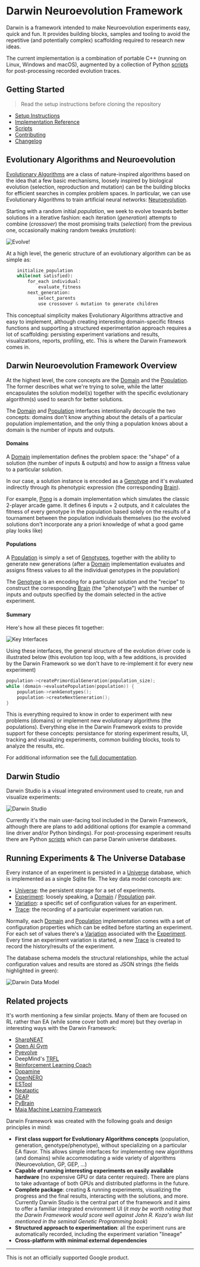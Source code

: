 
# Darwin Neuroevolution Framework

Darwin is a framework intended to make Neuroevolution experiments easy, quick and fun. It
provides building blocks, samples and tooling to avoid the repetitive (and potentially
complex) scaffolding required to research new ideas.

The current implementation is a combination of portable C++ (running on Linux,
Windows and macOS), augmented by a collection of Python [scripts](scripts/docs/scripts.md)
for post-processing recorded evolution traces.

## Getting Started

> Read the setup instructions before cloning the repository

- [Setup Instructions](docs/setup.md)
- [Implementation Reference][1]
- [Scripts](scripts/docs/scripts.md)
- [Contributing](CONTRIBUTING.md)
- [Changelog](CHANGELOG.md)

## Evolutionary Algorithms and Neuroevolution

[Evolutionary Algorithms][3] are a class of nature-inspired algorithms based on the idea
that a few basic mechanisms, loosely inspired by biological evolution (selection,
reproduction and mutation) can be the building blocks for efficient searches in complex
problem spaces. In particular, we can use Evolutionary Algorithms to train artificial
neural networks: [Neuroevolution][2].

Starting with a random initial _population_, we seek to evolve towards better solutions in
a iterative fashion: each iteration (_generation_) attempts to combine (_crossover_) the
most promising traits (_selection_) from the previous one, occasionally making random
tweaks (_mutation_):

![Evolve!](docs/images/evolution.svg)

At a high level, the generic structure of an evolutionary algorithm can be as simple as:

```python
    initialize_population
    while(not satisfied):
        for_each individual:
            evaluate_fitness
        next_generation:
            select_parents
            use crossover & mutation to generate children
```

This conceptual simplicity makes Evolutionary Algorithms attractive and easy to implement,
although creating interesting domain-specific fitness functions and supporting a
structured experimentation approach requires a lot of scaffolding: persisting experiment
variations and results, visualizations, reports, profiling, etc. This is where the Darwin
Framework comes in.

## Darwin Neuroevolution Framework Overview

At the highest level, the core concepts are the [Domain] and the [Population]. The former
describes what we're trying to solve, while the latter encapsulates the solution model(s)
together with the specific evolutionary algorithm(s) used to search for better solutions.

The [Domain] and [Population] interfaces intentionally decouple the two concepts: domains
don't know anything about the details of a particular population implementation, and the 
only thing a population knows about a domain is the number of inputs and outputs.

#### Domains

A [Domain] implementation defines the problem space: the "shape" of a solution (the number
of inputs & outputs) and how to assign a fitness value to a particular solution.

In our case, a solution instance is encoded as a [Genotype] and it's evaluated indirectly
through its phenotypic expression (the corresponding [Brain]).

For example, [Pong] is a domain implementation which simulates the classic 2-player 
arcade game. It defines 6 inputs + 2 outputs, and it calculates the fitness of every
genotype in the population based solely on the results of a tournament between the
population individuals themselves (so the evolved solutions don't incorporate any a priori
knowledge of what a good game play looks like)

#### Populations

A [Population] is simply a set of [Genotypes][Genotype], together with the ability to 
generate new generations (after a [Domain] implementation evaluates and assigns fitness 
values to all the individual genotypes in the population)

The [Genotype] is an encoding for a particular solution and the "recipe" to construct the
corresponding [Brain] (the "phenotype") with the number of inputs and outputs specified by
the domain selected in the active experiment.

#### Summary

Here's how all these pieces fit together:

![Key Interfaces](docs/images/darwin_overview.svg)

Using these interfaces, the general structure of the evolution driver code is illustrated
below (this evolution top loop, with a few additions, is provided by the Darwin
Framework so we don't have to re-implement it for every new experiment)

```cpp
population->createPrimordialGeneration(population_size);
while (domain->evaluatePopulation(population)) {
    population->rankGenotypes();
    population->createNextGeneration();
}
```

This is everything required to know in order to experiment with new problems (domains) or
implement new evolutionary algorithms (the populations). Everything else in the Darwin 
Framework exists to provide support for these concepts: persistance for storing experiment
results, UI, tracking and visualizing experiments, common building blocks, tools to
analyze the results, etc.

For additional information see the [full documentation][1].

## Darwin Studio

Darwin Studio is a visual integrated environment used to create, run and visualize
experiments:

![Darwin Studio](docs/images/darwin_studio.png)

Currently it's the main user-facing tool included in the Darwin Framework, although there
are plans to add additional options (for example a command line driver and/or Python
bindings). For post-processing experiment results there are Python
[scripts](scripts/docs/scripts.md) which can parse Darwin universe databases.


## Running Experiments & The Universe Database

Every instance of an experiment is persisted in a [Universe] database, which is
implemented as a single Sqlite file. The key data model concepts are:

- [Universe]: the persistent storage for a set of experiments.
- [Experiment]: loosely speaking, a [Domain] / [Population] pair.
- [Variation]: a specific set of configuration values for an experiment.
- [Trace]: the recording of a particular experiment variation run.

Normally, each [Domain] and [Population] implementation comes with a set of configuration
properties which can be edited before starting an experiment. For each set of values
there's a [Variation] associated with the [Experiment]. Every time an experiment variation
is started, a new [Trace] is created to record the history/results of the experiment.

The database schema models the structural relationships, while the actual configuration
values and results are stored as JSON strings (the fields highlighted in green):

![Darwin Data Model](docs/images/darwin_data_model.svg)

## Related projects

It's worth mentioning a few similar projects. Many of them are focused on RL rather than
EA (while some cover both and more) but they overlap in interesting ways with the Darwin 
Framework:

- [SharpNEAT](http://sharpneat.sourceforge.net)
- [Open AI Gym](https://gym.openai.com)
- [Pyevolve](http://pyevolve.sourceforge.net)
- DeepMind's [TRFL](https://deepmind.com/blog/trfl)
- [Reinforcement Learning Coach](https://nervanasystems.github.io/coach/index.html)
- [Dopamine](https://github.com/google/dopamine)
- [OpenNERO](https://github.com/nnrg/opennero/wiki)
- [ESTool](https://github.com/hardmaru/estool)
- [Neataptic](https://wagenaartje.github.io/neataptic)
- [DEAP](https://deap.readthedocs.io/en/master)
- [PyBrain](http://www.pybrain.org/pages/home)
- [Maja Machine Learning Framework](http://mmlf.sourceforge.net)

Darwin Framework was created with the following goals and design principles in mind:

- **First class support for Evolutionary Algorithms concepts** (population, generation,
    genotype/phenotype), without specializing on a particular EA flavor. This allows
    simple interfaces for implementing new algorithms (and domains) while accommodating
    a wide variety of algorithms (Neuroevolution, GP, GEP, ...)
- **Capable of running interesting experiments on easily available hardware**
    (no expensive GPU or data center required). There are plans to take advantage of both
    GPUs and distributed platforms in the future.
- **Complete package**: creating & running experiments, visualizing the progress and the final
     results, interacting with the solutions, and more. Currently Darwin Studio is the
     central part of the framework and it aims to offer a familiar integrated environment
     UI (_it may be worth noting that the Darwin Framework would score well against John
     R. Koza's wish list mentioned in the seminal Genetic Programming book_)
- **Structured approach to experimentation**: all the experiment runs are automatically
    recorded, including the experiment variation "lineage"
- **Cross-platform with minimal external dependencies**

---

This is not an officially supported Google product.

[1]: https://tlemo.github.io/darwin
[2]: https://en.wikipedia.org/wiki/Neuroevolution
[3]: https://en.wikipedia.org/wiki/Evolutionary_algorithm

[Genotype]: https://tlemo.github.io/darwin/classdarwin_1_1_genotype.html
[Brain]: https://tlemo.github.io/darwin/classdarwin_1_1_brain.html
[Population]: https://tlemo.github.io/darwin/classdarwin_1_1_population.html
[Domain]: https://tlemo.github.io/darwin/classdarwin_1_1_domain.html
[Pong]: https://tlemo.github.io/darwin/classpong_1_1_pong.html
[Universe]: https://tlemo.github.io/darwin/classdarwin_1_1_universe.html
[Experiment]: https://tlemo.github.io/darwin/structdarwin_1_1_db_experiment.html
[Variation]: https://tlemo.github.io/darwin/structdarwin_1_1_db_experiment_variation.html
[Trace]: https://tlemo.github.io/darwin/structdarwin_1_1_db_evolution_trace.html
